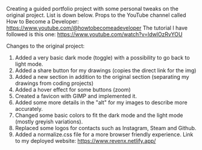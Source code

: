 Creating a guided portfolio project with some personal tweaks on the original project.
List is down below.
Props to the YouTube channel called How to Become a Developer: https://www.youtube.com/@howtobecomeadeveloper 
The tutorial I have followed is this one: https://www.youtube.com/watch?v=ldwlOzRvYOU 

Changes to the original project:

1. Added a very basic dark mode (toggle) with a possibility to go back to light mode.
2. Added a share button for my drawings (copies the direct link for the img)
3. Added a new section in addition to the original section (separating my drawings from coding projects)
4. Added a hover effect for some buttons (zoom)
5. Created a favicon with GIMP and implemented it.
6. Added some more details in the "alt" for my images to describe more accurately.
7. Changed some basic colors to fit the dark mode and the light mode (mostly greyish variations).
8. Replaced some logos for contacts such as Instagram, Steam and Github.
9. Added a normalize.css file for a more browser friendly experience.
Link to my deployed website: https://www.revenx.netlify.app/
